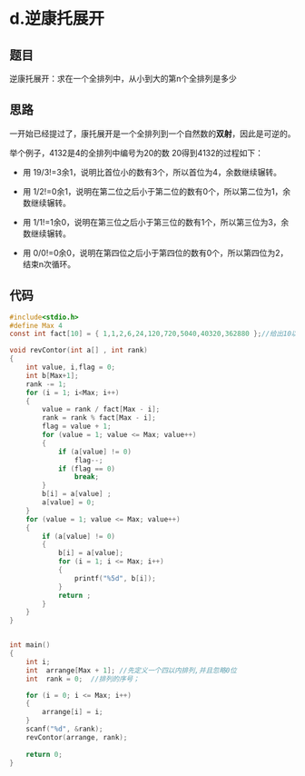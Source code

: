 # d.逆康托展开

## 题目

 逆康托展开：求在一个全排列中，从小到大的第n个全排列是多少 

## 思路

一开始已经提过了，康托展开是一个全排列到一个自然数的**双射**，因此是可逆的。

举个例子，4132是4的全排列中编号为20的数
20得到4132的过程如下：

- 用 19/3!=3余1，说明比首位小的数有3个，所以首位为4，余数继续辗转。

- 用 1/2!=0余1，说明在第二位之后小于第二位的数有0个，所以第二位为1，余数继续辗转。

- 用 1/1!=1余0，说明在第三位之后小于第三位的数有1个，所以第三位为3，余数继续辗转。

- 用 0/0!=0余0，说明在第四位之后小于第四位的数有0个，所以第四位为2，结束n次循环。

## 代码

```C
#include<stdio.h>
#define Max 4
const int fact[10] = { 1,1,2,6,24,120,720,5040,40320,362880 };//给出10以内的阶乘 

void revContor(int a[] , int rank) 
{
	int value, i,flag = 0;
	int b[Max+1];
	rank -= 1;
	for (i = 1; i<Max; i++) 
	{
		value = rank / fact[Max - i];
		rank = rank % fact[Max - i];
		flag = value + 1;
		for (value = 1; value <= Max; value++) 
		{
			if (a[value] != 0)
				flag--;
			if (flag == 0)
				break;
		}
		b[i] = a[value] ;
		a[value] = 0;
	}
	for (value = 1; value <= Max; value++) 
	{
		if (a[value] != 0) 
		{
			b[i] = a[value];
			for (i = 1; i <= Max; i++) 
			{
				printf("%5d", b[i]);
			}
			return ;
		}
	}
}


int main() 
{
	int i;
	int  arrange[Max + 1]; //先定义一个四以内排列,并且忽略0位 
	int  rank = 0;  //排列的序号；

	for (i = 0; i <= Max; i++) 
	{
		arrange[i] = i;
	}
	scanf("%d", &rank);
	revContor(arrange, rank);
	
	return 0;
}
```






